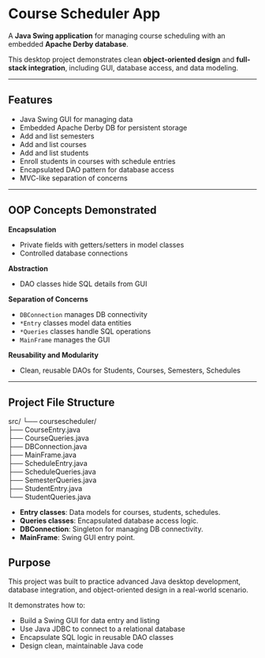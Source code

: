 # Course Scheduler App

A **Java Swing application** for managing course scheduling with an embedded **Apache Derby database**.  

This desktop project demonstrates clean **object-oriented design** and **full-stack integration**, including GUI, database access, and data modeling.

---

## Features

- Java Swing GUI for managing data  
- Embedded Apache Derby DB for persistent storage  
- Add and list semesters  
- Add and list courses  
- Add and list students  
- Enroll students in courses with schedule entries  
- Encapsulated DAO pattern for database access  
- MVC-like separation of concerns

---

## OOP Concepts Demonstrated

**Encapsulation**  
- Private fields with getters/setters in model classes  
- Controlled database connections  

**Abstraction**  
- DAO classes hide SQL details from GUI  

**Separation of Concerns**  
- `DBConnection` manages DB connectivity  
- `*Entry` classes model data entities  
- `*Queries` classes handle SQL operations  
- `MainFrame` manages the GUI  

**Reusability and Modularity**  
- Clean, reusable DAOs for Students, Courses, Semesters, Schedules  

---

## Project File Structure
src/
└── coursescheduler/<br />
    ├── CourseEntry.java<br />
    ├── CourseQueries.java<br />
    ├── DBConnection.java<br />
    ├── MainFrame.java<br />
    ├── ScheduleEntry.java<br />
    ├── ScheduleQueries.java<br />
    ├── SemesterQueries.java<br />
    ├── StudentEntry.java<br />
    └── StudentQueries.java<br />


- **Entry classes**: Data models for courses, students, schedules.  
- **Queries classes**: Encapsulated database access logic.  
- **DBConnection**: Singleton for managing DB connectivity.  
- **MainFrame**: Swing GUI entry point.

## Purpose

This project was built to practice advanced Java desktop development, database integration, and object-oriented design in a real-world scenario.

It demonstrates how to:
- Build a Swing GUI for data entry and listing
- Use Java JDBC to connect to a relational database
- Encapsulate SQL logic in reusable DAO classes
- Design clean, maintainable Java code